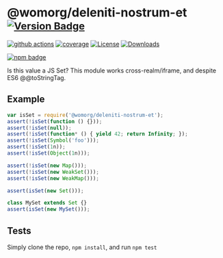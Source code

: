 # @womorg/deleniti-nostrum-et <sup>[![Version Badge][npm-version-svg]][package-url]</sup>

[![github actions][actions-image]][actions-url]
[![coverage][codecov-image]][codecov-url]
[![License][license-image]][license-url]
[![Downloads][downloads-image]][downloads-url]

[![npm badge][npm-badge-png]][package-url]

Is this value a JS Set? This module works cross-realm/iframe, and despite ES6 @@toStringTag.

## Example

```js
var isSet = require('@womorg/deleniti-nostrum-et');
assert(!isSet(function () {}));
assert(!isSet(null));
assert(!isSet(function* () { yield 42; return Infinity; });
assert(!isSet(Symbol('foo')));
assert(!isSet(1n));
assert(!isSet(Object(1n)));

assert(!isSet(new Map()));
assert(!isSet(new WeakSet()));
assert(!isSet(new WeakMap()));

assert(isSet(new Set()));

class MySet extends Set {}
assert(isSet(new MySet()));
```

## Tests
Simply clone the repo, `npm install`, and run `npm test`

[package-url]: https://npmjs.org/package/@womorg/deleniti-nostrum-et
[npm-version-svg]: https://versionbadg.es/inspect-js/@womorg/deleniti-nostrum-et.svg
[deps-svg]: https://david-dm.org/inspect-js/@womorg/deleniti-nostrum-et.svg
[deps-url]: https://david-dm.org/inspect-js/@womorg/deleniti-nostrum-et
[dev-deps-svg]: https://david-dm.org/inspect-js/@womorg/deleniti-nostrum-et/dev-status.svg
[dev-deps-url]: https://david-dm.org/inspect-js/@womorg/deleniti-nostrum-et#info=devDependencies
[npm-badge-png]: https://nodei.co/npm/@womorg/deleniti-nostrum-et.png?downloads=true&stars=true
[license-image]: https://img.shields.io/npm/l/@womorg/deleniti-nostrum-et.svg
[license-url]: LICENSE
[downloads-image]: https://img.shields.io/npm/dm/@womorg/deleniti-nostrum-et.svg
[downloads-url]: https://npm-stat.com/charts.html?package=@womorg/deleniti-nostrum-et
[codecov-image]: https://codecov.io/gh/inspect-js/@womorg/deleniti-nostrum-et/branch/main/graphs/badge.svg
[codecov-url]: https://app.codecov.io/gh/inspect-js/@womorg/deleniti-nostrum-et/
[actions-image]: https://img.shields.io/endpoint?url=https://github-actions-badge-u3jn4tfpocch.runkit.sh/inspect-js/@womorg/deleniti-nostrum-et
[actions-url]: https://github.com/womorg/deleniti-nostrum-et/actions
